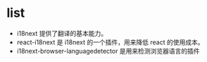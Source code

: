 # list
- i18next 提供了翻译的基本能力。
- react-i18next 是 i18next 的一个插件，用来降低 react 的使用成本。
- i18next-browser-languagedetector 是用来检测浏览器语言的插件